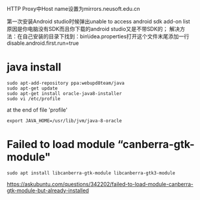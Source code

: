 HTTP Proxy中Host name设置为mirrors.neusoft.edu.cn

第一次安装Android studio时候弹出unable to access android sdk add-on list原因是你电脑没有SDK而且你下载的android studio又是不带SDK的； 
解决方法：在自己安装的目录下找到：bin\idea.properties打开这个文件末尾添加一行disable.android.first.run=true

# java install

```
sudo apt-add-repository ppa:webupd8team/java
sudo apt-get update
sudo apt-get install oracle-java8-installer
sudo vi /etc/profile
```

at the end of file 'profile'

```
export JAVA_HOME=/usr/lib/jvm/java-8-oracle
```

# Failed to load module “canberra-gtk-module"

```
sudo apt install libcanberra-gtk-module libcanberra-gtk3-module
```

https://askubuntu.com/questions/342202/failed-to-load-module-canberra-gtk-module-but-already-installed